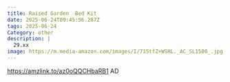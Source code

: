 ```yaml
---
title: Raised Garden  Bed Kit
date: 2025-06-24T09:45:56.287Z
tags: 2025-06-24
Category: other
description: |
  29.xx
image: https://m.media-amazon.com/images/I/715tfZ+WSHL._AC_SL1500_.jpg
---
```

https://amzlink.to/az0oQQCHbaRB1
AD